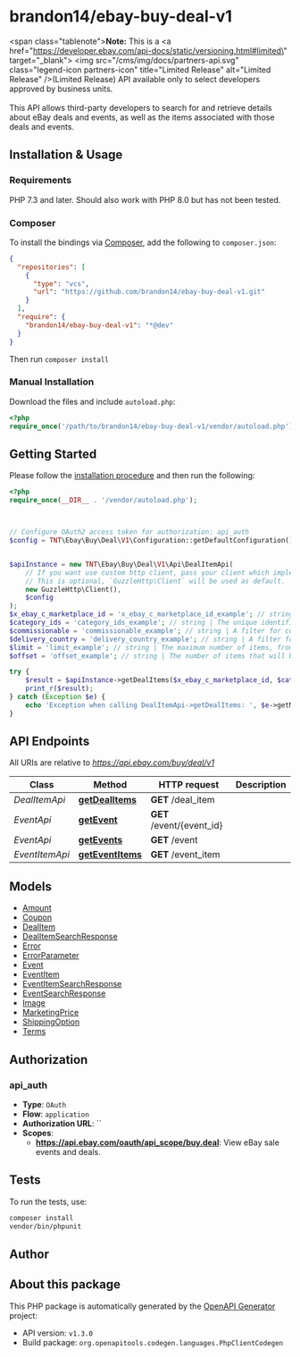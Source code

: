 # brandon14/ebay-buy-deal-v1

<span class=\"tablenote\"><b>Note:</b> This is a <a href=\"https://developer.ebay.com/api-docs/static/versioning.html#limited\" target=\"_blank\"> <img src=\"/cms/img/docs/partners-api.svg\" class=\"legend-icon partners-icon\" title=\"Limited Release\"  alt=\"Limited Release\" />(Limited Release)</a> API available only to select developers approved by business units.</span><br /><br />This API allows third-party developers to search for and retrieve details about eBay deals and events, as well as the items associated with those deals and events.


## Installation & Usage

### Requirements

PHP 7.3 and later.
Should also work with PHP 8.0 but has not been tested.

### Composer

To install the bindings via [Composer](https://getcomposer.org/), add the following to `composer.json`:

```json
{
  "repositories": [
    {
      "type": "vcs",
      "url": "https://github.com/brandon14/ebay-buy-deal-v1.git"
    }
  ],
  "require": {
    "brandon14/ebay-buy-deal-v1": "*@dev"
  }
}
```

Then run `composer install`

### Manual Installation

Download the files and include `autoload.php`:

```php
<?php
require_once('/path/to/brandon14/ebay-buy-deal-v1/vendor/autoload.php');
```

## Getting Started

Please follow the [installation procedure](#installation--usage) and then run the following:

```php
<?php
require_once(__DIR__ . '/vendor/autoload.php');



// Configure OAuth2 access token for authorization: api_auth
$config = TNT\Ebay\Buy\Deal\V1\Configuration::getDefaultConfiguration()->setAccessToken('YOUR_ACCESS_TOKEN');


$apiInstance = new TNT\Ebay\Buy\Deal\V1\Api\DealItemApi(
    // If you want use custom http client, pass your client which implements `GuzzleHttp\ClientInterface`.
    // This is optional, `GuzzleHttp\Client` will be used as default.
    new GuzzleHttp\Client(),
    $config
);
$x_ebay_c_marketplace_id = 'x_ebay_c_marketplace_id_example'; // string | A header used to specify the eBay marketplace ID.
$category_ids = 'category_ids_example'; // string | The unique identifier of the eBay category for the search.
$commissionable = 'commissionable_example'; // string | A filter for commissionable deals. Restriction: This filter is currently only supported for the US marketplace.
$delivery_country = 'delivery_country_example'; // string | A filter for items that can be shipped to the specified country.
$limit = 'limit_example'; // string | The maximum number of items, from the current result set, returned on a single page.
$offset = 'offset_example'; // string | The number of items that will be skipped in the result set. This is used with the limit field to control the pagination of the output. For example, if the offset is set to 0 and the limit is set to 10, the method will retrieve items 1 through 10 from the list of items returned. If the offset is set to 10 and the limit is set to 10, the method will retrieve items 11 through 20 from the list of items returned. Default: 0

try {
    $result = $apiInstance->getDealItems($x_ebay_c_marketplace_id, $category_ids, $commissionable, $delivery_country, $limit, $offset);
    print_r($result);
} catch (Exception $e) {
    echo 'Exception when calling DealItemApi->getDealItems: ', $e->getMessage(), PHP_EOL;
}

```

## API Endpoints

All URIs are relative to *https://api.ebay.com/buy/deal/v1*

Class | Method | HTTP request | Description
------------ | ------------- | ------------- | -------------
*DealItemApi* | [**getDealItems**](docs/Api/DealItemApi.md#getdealitems) | **GET** /deal_item | 
*EventApi* | [**getEvent**](docs/Api/EventApi.md#getevent) | **GET** /event/{event_id} | 
*EventApi* | [**getEvents**](docs/Api/EventApi.md#getevents) | **GET** /event | 
*EventItemApi* | [**getEventItems**](docs/Api/EventItemApi.md#geteventitems) | **GET** /event_item | 

## Models

- [Amount](docs/Model/Amount.md)
- [Coupon](docs/Model/Coupon.md)
- [DealItem](docs/Model/DealItem.md)
- [DealItemSearchResponse](docs/Model/DealItemSearchResponse.md)
- [Error](docs/Model/Error.md)
- [ErrorParameter](docs/Model/ErrorParameter.md)
- [Event](docs/Model/Event.md)
- [EventItem](docs/Model/EventItem.md)
- [EventItemSearchResponse](docs/Model/EventItemSearchResponse.md)
- [EventSearchResponse](docs/Model/EventSearchResponse.md)
- [Image](docs/Model/Image.md)
- [MarketingPrice](docs/Model/MarketingPrice.md)
- [ShippingOption](docs/Model/ShippingOption.md)
- [Terms](docs/Model/Terms.md)

## Authorization

### api_auth

- **Type**: `OAuth`
- **Flow**: `application`
- **Authorization URL**: ``
- **Scopes**: 
    - **https://api.ebay.com/oauth/api_scope/buy.deal**: View eBay sale events and deals.

## Tests

To run the tests, use:

```bash
composer install
vendor/bin/phpunit
```

## Author



## About this package

This PHP package is automatically generated by the [OpenAPI Generator](https://openapi-generator.tech) project:

- API version: `v1.3.0`
- Build package: `org.openapitools.codegen.languages.PhpClientCodegen`
